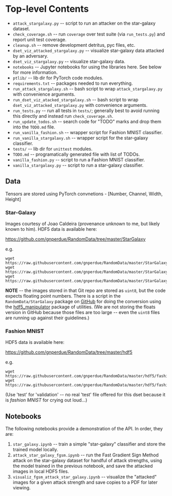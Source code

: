# Top-level Contents

* `attack_stargalaxy.py` -- script to run an attacker on the star-galaxy
  dataset.
* `check_coverage.sh` -- run `coverage` over test suite (via `run_tests.py`)
  and report unit test coverage.
* `cleanup.sh` -- remove development detritus, pyc files, etc.
* `dset_viz_attacked_stargalaxy.py` -- visualize star-galaxy data attacked by
  an adversary.
* `dset_viz_stargalaxy.py` -- visualize star-galaxy data.
* `notebooks` -- Jupyter notebooks for using the libraries here.
  See below for more information.
* `ptlib/` -- lib dir for PyTorch code modules.
* `requirements.txt` -- packages needed to run everything.
* `run_attack_stargalaxy.sh` -- bash script to wrap `attack_stargalaxy.py` with
  convenience arguments.
* `run_dset_viz_atacked_stargalaxy.sh` -- bash script to wrap
  `dset_viz_attacked_stargalaxy.py` with convenience arguments.
* `run_tests.py` -- run all tests in `tests/`; generally best to avoid running
  this directly and instead run `check_coverage.sh`.
* `run_update_todos.sh` -- search code for "TODO" marks and drop them into the
  `TODO.md` file.
* `run_vanilla_fashion.sh` -- wrapper script for Fashion MNIST classifier.
* `run_vanilla_stargalaxy.sh` -- wrapper script for the star-galaxy classifier.
* `tests/` -- lib dir for `unittest` modules.
* `TODO.md` -- programatically generated file with list of TODOs.
* `vanilla_fashion.py` -- script to run a Fashion MNIST classifier.
* `vanilla_stargalaxy.py` -- script to run a star-galaxy classifier.

## Data

Tensors are stored using PyTorch convnetions - [Number, Channel, Width, Height]

### Star-Galaxy

Images courtesy of Joao Caldeira (provenance unknown to me, but likely known to
him). HDF5 data is available here:

https://github.com/gnperdue/RandomData/tree/master/StarGalaxy

e.g.

```
wget https://raw.githubusercontent.com/gnperdue/RandomData/master/StarGalaxy/stargalaxy_real_pt_test.hdf5
wget https://raw.githubusercontent.com/gnperdue/RandomData/master/StarGalaxy/stargalaxy_real_pt_train.hdf5
wget https://raw.githubusercontent.com/gnperdue/RandomData/master/StarGalaxy/stargalaxy_real_pt_valid.hdf5
```

**NOTE** -- the images stored in that Git repo are stored as `uint8`, but the
code expects floating point numbers. There is a script in the
`RandomData/StarGalaxy` package on
[GitHub](https://github.com/gnperdue/RandomData/tree/master/StarGalaxy) for
doing the conversion using the
[hdf5_manipulator](https://github.com/gnperdue/hdf5_manipulator) package of
utilities. (We are not storing the floats version in GitHub because those files
are too large -- even the `uint8` files are running up against their
guidelines.)

### Fashion MNIST

HDF5 data is available here:

https://github.com/gnperdue/RandomData/tree/master/hdf5

e.g.

```
wget https://raw.githubusercontent.com/gnperdue/RandomData/master/hdf5/fashion_test.hdf5
wget https://raw.githubusercontent.com/gnperdue/RandomData/master/hdf5/fashion_train.hdf5
```

(Use 'test' for 'validation' -- no real 'test' file offered for this dset
because it is _fashion MNIST_ for crying out loud...)

## Notebooks

The following notebooks provide a demonstration of the API. In order, they are:

1. `star_galaxy.ipynb` -- train a simple "star-galaxy" classifier and store
the trained model locally.
2. `attack_star_galaxy_fgsm.ipynb` -- run the Fast Gradient Sign Method attack
on the star-galaxy dataset for handful of attack strengths, using the model
trained in the previous notebook, and save the attacked images in local
HDF5 files.
3. `visualiz_fgsm_attack_star_galaxy.ipynb` -- visualize the "attacked" images
for a given attack strength and save copies to a PDF for later viewing.
